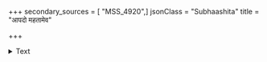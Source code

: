 +++
secondary_sources = [ "MSS_4920",]
jsonClass = "Subhaashita"
title = "आपदो महतामेव"

+++

<details><summary>Text</summary>

आपदो महतामेव महतामेव संपदः।  
क्षीयते वर्धते चन्द्रः कदाचिन् नैव तारकाः॥
</details>
